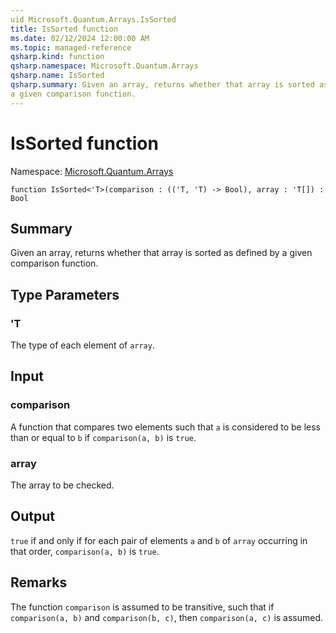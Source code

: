 ```yaml
---
uid Microsoft.Quantum.Arrays.IsSorted
title: IsSorted function
ms.date: 02/12/2024 12:00:00 AM
ms.topic: managed-reference
qsharp.kind: function
qsharp.namespace: Microsoft.Quantum.Arrays
qsharp.name: IsSorted
qsharp.summary: Given an array, returns whether that array is sorted as defined by
a given comparison function.
---
```


# IsSorted function

Namespace: [Microsoft.Quantum.Arrays](xref:Microsoft.Quantum.Arrays)

```qsharp
function IsSorted<'T>(comparison : (('T, 'T) -> Bool), array : 'T[]) : Bool
```

## Summary
Given an array, returns whether that array is sorted as defined by
a given comparison function.

## Type Parameters
### 'T
The type of each element of `array`.

## Input
### comparison
A function that compares two elements such that `a` is considered to
be less than or equal to `b` if `comparison(a, b)` is `true`.
### array
The array to be checked.

## Output
`true` if and only if for each pair of elements `a` and `b` of
`array` occurring in that order, `comparison(a, b)` is `true`.

## Remarks
The function `comparison` is assumed to be transitive, such that
if `comparison(a, b)` and `comparison(b, c)`, then `comparison(a, c)`
is assumed.
